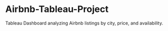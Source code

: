 # Airbnb-Tableau-Project
Tableau Dashboard analyzing Airbnb listings by city, price, and availability.
